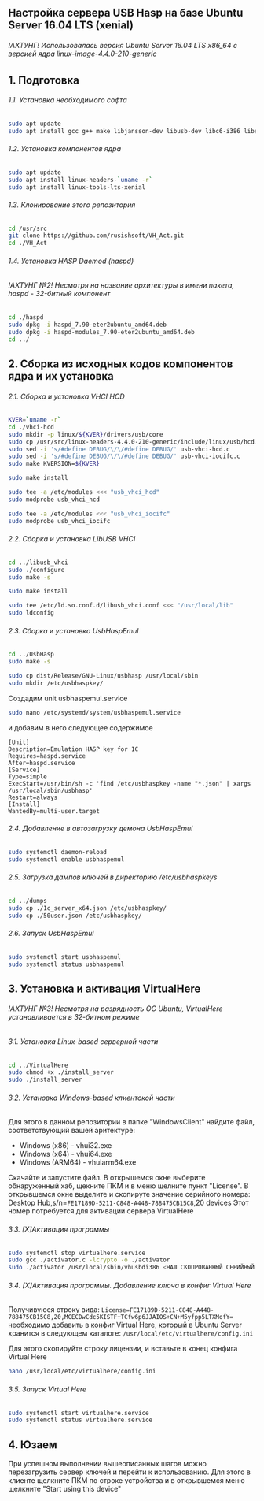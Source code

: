 ## Настройка сервера USB Hasp на базе Ubuntu Server 16.04 LTS (xenial)
###### !АХТУНГ! Использовалась версия Ubuntu Server 16.04 LTS x86_64 с версией ядра linux-image-4.4.0-210-generic

## 1. Подготовка 
###### 1.1. Установка необходимого софта
```sh
sudo apt update
sudo apt install gcc g++ make libjansson-dev libusb-dev libc6-i386 libssl-dev git
```

###### 1.2. Установка компонентов ядра
```sh
sudo apt update
sudo apt install linux-headers-`uname -r`
sudo apt install linux-tools-lts-xenial
```

###### 1.3. Клонирование этого репозитория
```sh
cd /usr/src
git clone https://github.com/rusishsoft/VH_Act.git
cd ./VH_Act
```

###### 1.4. Установка HASP Daemod (haspd)
###### !АХТУНГ №2! Несмотря на название архитектуры в имени пакета, haspd - 32-битный компонент

```sh
cd ./haspd
sudo dpkg -i haspd_7.90-eter2ubuntu_amd64.deb
sudo dpkg -i haspd-modules_7.90-eter2ubuntu_amd64.deb
cd ../
```

## 2. Сборка из исходных кодов компонентов ядра и их установка
###### 2.1. Сборка и установка VHCI HCD
```sh
KVER=`uname -r`
cd ./vhci-hcd
sudo mkdir -p linux/${KVER}/drivers/usb/core
sudo cp /usr/src/linux-headers-4.4.0-210-generic/include/linux/usb/hcd.h linux/${KVER}/drivers/usb/core
sudo sed -i 's/#define DEBUG/\/\/#define DEBUG/' usb-vhci-hcd.c
sudo sed -i 's/#define DEBUG/\/\/#define DEBUG/' usb-vhci-iocifc.c
sudo make KVERSION=${KVER}

sudo make install

sudo tee -a /etc/modules <<< "usb_vhci_hcd"
sudo modprobe usb_vhci_hcd

sudo tee -a /etc/modules <<< "usb_vhci_iocifc"
sudo modprobe usb_vhci_iocifc
```

###### 2.2. Сборка и установка LibUSB VHCI
```sh
cd ../libusb_vhci
sudo ./configure
sudo make -s

sudo make install

sudo tee /etc/ld.so.conf.d/libusb_vhci.conf <<< "/usr/local/lib"
sudo ldconfig
```

###### 2.3. Сборка и установка UsbHaspEmul
```sh
cd ../UsbHasp
sudo make -s

sudo cp dist/Release/GNU-Linux/usbhasp /usr/local/sbin
sudo mkdir /etc/usbhaspkey/
```

Создадим unit usbhaspemul.service
```sh
sudo nano /etc/systemd/system/usbhaspemul.service
```
и добавим в него следующее содержимое
```unit
[Unit]
Description=Emulation HASP key for 1C
Requires=haspd.service
After=haspd.service
[Service]
Type=simple
ExecStart=/usr/bin/sh -c 'find /etc/usbhaspkey -name "*.json" | xargs /usr/local/sbin/usbhasp'
Restart=always
[Install]
WantedBy=multi-user.target
```

###### 2.4. Добавление в автозагрузку демона UsbHaspEmul
```sh
sudo systemctl daemon-reload
sudo systemctl enable usbhaspemul
```

###### 2.5. Загрузка дампов ключей в директорию /etc/usbhaspkeys
```sh
cd ../dumps
sudo cp ./1c_server_x64.json /etc/usbhaspkey/
sudo cp ./50user.json /etc/usbhaspkey/
```

###### 2.6. Запуск UsbHaspEmul
```sh
sudo systemctl start usbhaspemul
sudo systemctl status usbhaspemul
```

## 3. Установка и активация VirtualHere
###### !АХТУНГ №3! Несмотря на разрядность ОС Ubuntu, VirtualHere устанавливается в 32-битном режиме

###### 3.1. Установка Linux-based серверной части
```sh
cd ../VirtualHere
sudo chmod +x ./install_server
sudo ./install_server
```

###### 3.2. Установка Windows-based клиентской части
Для этого в данном репозитории в папке "WindowsClient" найдите файл, соответствующий вашей аритектуре:
* Windows (x86) - vhui32.exe
* Windows (x64) - vhui64.exe
* Windows (ARM64) - vhuiarm64.exe

Скачайте и запустите файл.
В открышемся окне выберите обнаруженный хаб, щекните ПКМ и в меню щелните пункт "License".
В открывшемся окне выделите и скопируте значение серийного номера:
Desktop Hub,s/n=```FE17189D-5211-C848-A448-788475CB15C8```,20 devices
Этот номер потребуется для активации сервера VirtualHere

###### 3.3. [Х]Активация программы
```sh
sudo systemctl stop virtualhere.service
sudo gcc ./activator.c -lcrypto -o ./activator
sudo ./activator /usr/local/sbin/vhusbdi386 <НАШ СКОПРОВАННЫЙ СЕРИЙНЫЙ НОМЕР>
```

###### 3.4. [Х]Активация программы. Добавление ключа в конфиг Virtual Here
Получивуюся строку вида:
```License=FE17189D-5211-C848-A448-788475CB15C8,20,MCECDwCdc5KISTF+TCfw6p6JJAIOS+CN+M5yfpp5LTXMofY=```
необходимо добавить в конфиг Virtual Here, который в Ubuntu Server хранится в следующем каталоге:
```/usr/local/etc/virtualhere/config.ini```

Для этого скопируйте строку лицензии, и вставьте в конец конфига Virtual Here

```sh
nano /usr/local/etc/virtualhere/config.ini
```

###### 3.5. Запуск Virtual Here
```sh
sudo systemctl start virtualhere.service
sudo systemctl status virtualhere.service
```

## 4. Юзаем
При успешном выполнении вышеописанных шагов можно перезагрузить сервер ключей и перейти к использованию.
Для этого в клиенте щелкните ПКМ по строке устройства и в открывшемся меню щелкните "Start using this device"
